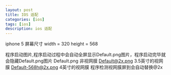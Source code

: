 ```yaml
---
layout: post
title: IOS 适配
categories: [ios]
tags: [ios]
description: ios 适配
---
```


iphone 5 屏幕尺寸 width = 320 height = 568

程序启动图片,程序启动过程中会自动全屏显示Default.png图片，程序启动完毕就会隐藏Default.png图片 
Default.png 非视网膜
Default@2x.png 3.5英寸的视网膜
Default-568h@2x.png 4英寸的视网膜
程序检测视网膜屏到会自动替换@2x
